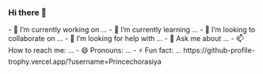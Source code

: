 ### Hi there 👋

<!--
**Princechorasiya/Princechorasiya** is a ✨ _special_ ✨ repository because its `README.md` (this file) appears on your GitHub profile.

Here are some ideas to get you started:--!>

- 🔭 I’m currently working on ...
- 🌱 I’m currently learning ...
- 👯 I’m looking to collaborate on ...
- 🤔 I’m looking for help with ...
- 💬 Ask me about ...
- 📫 How to reach me: ...
- 😄 Pronouns: ...
- ⚡ Fun fact: ...

https://github-profile-trophy.vercel.app/?username=Princechorasiya

